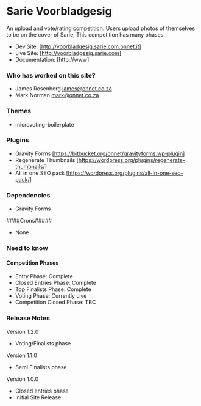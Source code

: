 # Sarie Voorbladgesig #

An upload and vote/rating competition. Users upload photos of themselves to be on the cover of Sarie, This competition has many phases.

* Dev Site: [http://voorbladgesig.sarie.com.onnet.it]
* Live Site: [http://voorbladgesig.sarie.com]
* Documentation: [http://www]

### Who has worked on this site? ###

* James Rosenberg <james@onnet.co.za>
* Mark Norman <mark@onnet.co.za>

### Themes ###

* microvoting-boilerplate

### Plugins ###

* Gravity Forms [https://bitbucket.org/onnet/gravityforms.wp-plugin]
* Regenerate Thumbnails [https://wordpress.org/plugins/regenerate-thumbnails/]
* All in one SEO pack [https://wordpress.org/plugins/all-in-one-seo-pack/]

### Dependencies ###

* Gravity Forms

####Crons#####

* None

### Need to know ###

#### Competition Phases ####

* Entry Phase: Complete
* Closed Entries Phase: Complete
* Top Finalists Phase: Complete
* Voting Phase: Currently Live
* Competition Closed Phase: TBC

### Release Notes ###

Version 1.2.0

* Voting/Finalists phase

Version 1.1.0

* Semi Finalists phase

Version 1.0.0

* Closed entries phase
* Initial Site Release